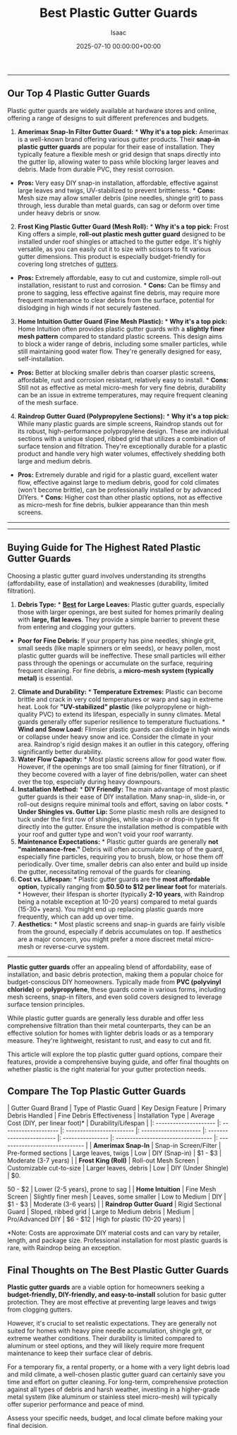 ﻿---
title: Best Plastic Gutter Guards
description: Plastic gutter guards offer an appealing blend of affordability, ease of installation, and basic debris protection, making them a popular choice for...
slug: /best-plastic-gutter-guards/
date: 2025-07-10 00:00:00+00:00
lastmod: 2025-07-10 00:00:00+03:00
author: Isaac
categories:
- Gutters
- Gutter Guards
tags:
- gutters
- best
- plastic
layout: post
---
---
## Our Top 4 Plastic Gutter Guards
Plastic gutter guards are widely available at hardware stores and online, offering a range of designs to suit different preferences and budgets.
1. **Amerimax Snap-In Filter Gutter Guard:** * **Why it's a top pick:** Amerimax is a well-known brand offering various gutter products. Their **snap-in plastic gutter guards** are popular for their ease of installation. They typically feature a flexible mesh or grid design that snaps directly into the gutter lip, allowing water to pass while blocking larger leaves and debris. Made from durable PVC, they resist corrosion.
* **Pros:** Very easy DIY snap-in installation, affordable, effective against large leaves and twigs, UV-stabilized to prevent brittleness. * **Cons:** Mesh size may allow smaller debris (pine needles, shingle grit) to pass through, less durable than metal guards, can sag or deform over time under heavy debris or snow.
2. **Frost King Plastic Gutter Guard (Mesh Roll):** * **Why it's a top pick:** Frost King offers a simple, **roll-out plastic mesh gutter guard** designed to be installed under roof shingles or attached to the gutter edge. It's highly versatile, as you can easily cut it to size with scissors to fit various gutter dimensions. This product is especially budget-friendly for covering long stretches of [gutters](https://pestpolicy.com/best-aluminum-gutter-guards/).
* **Pros:** Extremely affordable, easy to cut and customize, simple roll-out installation, resistant to rust and corrosion. * **Cons:** Can be flimsy and prone to sagging, less effective against fine debris, may require more frequent maintenance to clear debris from the surface, potential for dislodging in high winds if not securely fastened.
3. **Home Intuition Gutter Guard (Fine Mesh Plastic):** * **Why it's a top pick:** Home Intuition often provides plastic gutter guards with a **slightly finer mesh pattern** compared to standard plastic screens. This design aims to block a wider range of debris, including some smaller particles, while still maintaining good water flow. They're generally designed for easy, self-installation.
* **Pros:** Better at blocking smaller debris than coarser plastic screens, affordable, rust and corrosion resistant, relatively easy to install. * **Cons:** Still not as effective as metal micro-mesh for very fine debris, durability can be an issue in extreme temperatures, may require frequent cleaning of the mesh surface.
4. **Raindrop Gutter Guard (Polypropylene Sections):** * **Why it's a top pick:** While many plastic guards are simple screens, Raindrop stands out for its robust, high-performance polypropylene design. These are individual sections with a unique sloped, ribbed grid that utilizes a combination of surface tension and filtration. They're exceptionally durable for a plastic product and handle very high water volumes, effectively shedding both large and medium debris.
* **Pros:** Extremely durable and rigid for a plastic guard, excellent water flow, effective against large to medium debris, good for cold climates (won't become brittle), can be professionally installed or by advanced DIYers. * **Cons:** Higher cost than other plastic options, not as effective as micro-mesh for fine debris, bulkier appearance than thin mesh screens.
---
---
## Buying Guide for The Highest Rated Plastic Gutter Guards
Choosing a plastic gutter guard involves understanding its strengths (affordability, ease of installation) and weaknesses (durability, limited filtration).
1. **Debris Type:** * **[Best](https://pestpolicy.com/best-foam-gutter-guards/) for Large Leaves:** Plastic gutter guards, especially those with larger openings, are best suited for homes primarily dealing with **large, flat leaves**. They provide a simple barrier to prevent these from entering and clogging your gutters.
* **Poor for Fine Debris:** If your property has pine needles, shingle grit, small seeds (like maple spinners or elm seeds), or heavy pollen, most plastic gutter guards will be ineffective. These small particles will either pass through the openings or accumulate on the surface, requiring frequent cleaning. For fine debris, a **micro-mesh system (typically metal)** is essential.
2. **Climate and Durability:** * **Temperature Extremes:** Plastic can become brittle and crack in very cold temperatures or warp and sag in extreme heat. Look for **"UV-stabilized" plastic** (like polypropylene or high-quality PVC) to extend its lifespan, especially in sunny climates. Metal guards generally offer superior resilience to temperature fluctuations. * **Wind and Snow Load:** Flimsier plastic guards can dislodge in high winds or collapse under heavy snow and ice.
Consider the climate in your area. Raindrop's rigid design makes it an outlier in this category, offering significantly better durability.
3.  **Water Flow Capacity:** * Most plastic screens allow for good water flow. However, if the openings are too small (aiming for finer filtration), or if they become covered with a layer of fine debris/pollen, water can sheet over the top, especially during heavy downpours.
4. **Installation Method:** * **DIY Friendly:** The main advantage of most plastic gutter guards is their ease of DIY installation. Many snap-in, slide-in, or roll-out designs require minimal tools and effort, saving on labor costs. * **Under Shingles vs. Gutter Lip:** Some plastic mesh rolls are designed to tuck under the first row of shingles, while snap-in or drop-in types fit directly into the gutter.
Ensure the installation method is compatible with your roof and gutter type and won't void your roof warranty.
5.  **Maintenance Expectations:** * Plastic gutter guards are generally **not "maintenance-free."** Debris will often accumulate on top of the guard, especially fine particles, requiring you to brush, blow, or hose them off periodically. Over time, smaller debris can also enter and build up inside the gutter, necessitating removal of the guards for cleaning.
6.  **Cost vs. Lifespan:** * Plastic gutter guards are the **most affordable option**, typically ranging from **$0.50 to $12 per linear foot** for materials. * However, their lifespan is shorter (typically **2-10 years**, with Raindrop being a notable exception at 10-20 years) compared to metal guards (15-30+ years). You might end up replacing plastic guards more frequently, which can add up over time.
7.  **Aesthetics:** * Most plastic screens and snap-in guards are fairly visible from the ground, especially if debris accumulates on top. If aesthetics are a major concern, you might prefer a more discreet metal micro-mesh or reverse-curve system.
---

**Plastic gutter guards** offer an appealing blend of affordability, ease of installation, and basic debris protection, making them a popular choice for budget-conscious DIY homeowners. Typically made from **PVC (polyvinyl chloride)** or **polypropylene**, these guards come in various forms, including mesh screens, snap-in filters, and even solid covers designed to leverage surface tension principles.

While plastic gutter guards are generally less durable and offer less comprehensive filtration than their metal counterparts, they can be an effective solution for homes with lighter debris loads or as a temporary measure. They're lightweight, resistant to rust, and easy to cut and fit.

This article will explore the top plastic gutter guard options, compare their features, provide a comprehensive buying guide, and offer final thoughts on whether plastic is the right material for your gutter protection needs.

##  Compare The Top Plastic Gutter Guards

| Gutter Guard Brand | Type of Plastic Guard | Key Design Feature | Primary Debris Handled | Fine Debris Effectiveness | Installation Type | Average Cost (DIY, per linear foot)\* | Durability/Lifespan | |: --------------------- |: -------------------- |: ------------------------ |: --------------------- |: ------------------------ |: ---------------- |: ---------------------------------- |: ------------------------------ | | **Amerimax Snap-In** | Snap-in Screen/Filter | Pre-formed sections | Large leaves, twigs | Low | DIY (Snap-in) | $1 - $3 | Moderate (3-7 years) | | **Frost King (Roll)** | Roll-out Mesh Screen | Customizable cut-to-size | Larger leaves, debris | Low | DIY (Under Shingle) | $0.

50 - $2 | Lower (2-5 years), prone to sag | | **Home Intuition** | Fine Mesh Screen | Slightly finer mesh | Leaves, some smaller | Low to Medium | DIY | $1 - $3 | Moderate (3-6 years) | | **Raindrop Gutter Guard** | Rigid Sectional Guard | Sloped, ribbed grid | Large to Medium debris | Medium | Pro/Advanced DIY | $6 - $12 | High for plastic (10-20 years) |

\*Note: Costs are approximate DIY material costs and can vary by retailer, length, and package size. Professional installation for most plastic guards is rare, with Raindrop being an exception.

##  Final Thoughts on The Best Plastic Gutter Guards

**Plastic gutter guards** are a viable option for homeowners seeking a **budget-friendly, DIY-friendly, and easy-to-install** solution for basic gutter protection. They are most effective at preventing large leaves and twigs from clogging gutters.

However, it's crucial to set realistic expectations. They are generally not suited for homes with heavy pine needle accumulation, shingle grit, or extreme weather conditions. Their durability is limited compared to aluminum or steel options, and they will likely require more frequent maintenance to keep their surface clear of debris.

For a temporary fix, a rental property, or a home with a very light debris load and mild climate, a well-chosen plastic gutter guard can certainly save you time and effort on gutter cleaning. For long-term, comprehensive protection against all types of debris and harsh weather, investing in a higher-grade metal system (like aluminum or stainless steel micro-mesh) will typically offer superior performance and peace of mind.

Assess your specific needs, budget, and local climate before making your final decision.


